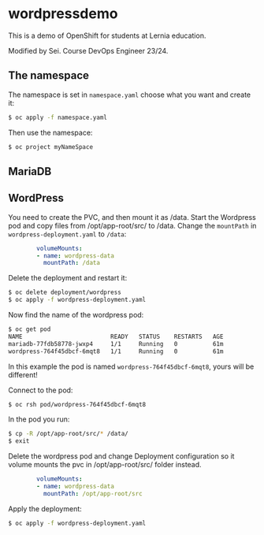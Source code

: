 # wordpressdemo

This is a demo of OpenShift for students at Lernia education.

Modified by Sei.
Course DevOps Engineer 23/24.

## The namespace

The namespace is set in `namespace.yaml` choose what you want and create it:

```sh
$ oc apply -f namespace.yaml
```

Then use the namespace:

```sh
$ oc project myNameSpace
```

## MariaDB

## WordPress

You need to create the PVC, and then mount it as /data. Start the Wordpress pod and copy files from /opt/app-root/src/ to /data. Change the `mountPath` in `wordpress-deployment.yaml` to `/data`:

```yaml
        volumeMounts:
        - name: wordpress-data
          mountPath: /data
```

Delete the deployment and restart it:

```sh
$ oc delete deployment/wordpress
$ oc apply -f wordpress-deployment.yaml
```

Now find the name of the wordpress pod:

```sh
$ oc get pod
NAME                         READY   STATUS    RESTARTS   AGE
mariadb-77fdb58778-jwxp4     1/1     Running   0          61m
wordpress-764f45dbcf-6mqt8   1/1     Running   0          61m
```

In this example the pod is named `wordpress-764f45dbcf-6mqt8`, yours will be different!

Connect to the pod:

```sh
$ oc rsh pod/wordpress-764f45dbcf-6mqt8
```

In the pod you run:

```sh
$ cp -R /opt/app-root/src/* /data/
$ exit
```

Delete the wordpress pod and change Deployment configuration so it volume mounts the pvc in /opt/app-root/src/ folder instead.


```yaml
        volumeMounts:
        - name: wordpress-data
          mountPath: /opt/app-root/src
```

Apply the deployment:

```sh
$ oc apply -f wordpress-deployment.yaml
```



